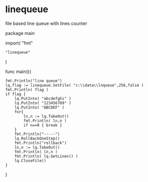 # linequeue
file based line queue with lines counter

package main

import(
	"fmt"
	
	"linequeue"
	
)

func main(){

	fmt.Println("line queue")
	lq,flag := linequeue.SetFile( "c:\\data\\lnqueue",256,false )
	fmt.Println( flag )
	if flag {
		lq.PutInto( "abcdefghi" )
		lq.PutInto( "123456789" )
		lq.PutInto( "ABCDEF" )
		for{
			ln,n := lq.TakeOut()
			fmt.Println( ln,n )
			if n==0 { break }
		}
		fmt.Println("-----")
		lq.RollBackOneStep()
		fmt.Println("rollback")
		ln,n := lq.TakeOut()
		fmt.Println( ln,n )
		fmt.Println( lq.GetLines() )
		lq.CloseFile()
	}
}
